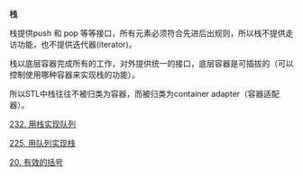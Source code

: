**栈**

栈提供push 和 pop 等等接口，所有元素必须符合先进后出规则，所以栈不提供走访功能，也不提供迭代器(iterator)。

栈以底层容器完成所有的工作，对外提供统一的接口，底层容器是可插拔的（可以控制使用哪种容器来实现栈的功能）。

所以STL中栈往往不被归类为容器，而被归类为container adapter（容器适配器）。

<a href="232.cpp">232. 用栈实现队列</a>

<a href="225.cpp">225. 用队列实现栈</a>

<a href="20.cpp">20. 有效的括号</a>
